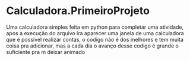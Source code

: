 # Calculadora.PrimeiroProjeto
Uma calculadora simples feita em python para completar uma atividade, apos a execução do arquivo ira aparecer uma janela de uma calculadora que é possivel realizar contas, o codigo não é dos melhores e tem muita coisa pra adicionar, mas a cada dia o avanço desse codigo é grande o suficiente pra m deixar animado
